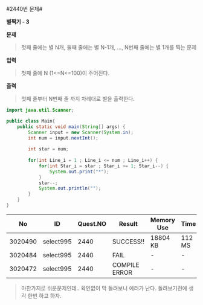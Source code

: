 #2440번 문제#

**별찍기 - 3**

**문제**
> 첫째 줄에는 별 N개, 둘째 줄에는 별 N-1개, ..., N번째 줄에는 별 1개를 찍는 문제

**입력**
> 첫째 줄에 N (1<=N<=100)이 주어진다.

**출력**
> 첫째 줄부터 N번째 줄 까지 차례대로 별을 출력한다.

``` java
import java.util.Scanner;

public class Main{
    public static void main(String[] args) {
        Scanner input = new Scanner(System.in);
        int num = input.nextInt();
        
        int star = num;
        
        for(int Line_i = 1 ; Line_i <= num ; Line_i++) {
            for(int Star_i = star ; Star_i >= 1; Star_i--) {
                System.out.print("*");
            }
            star--;
            System.out.println("");
        }
    }
}
```

| No      | ID        | Quest.NO | Result        | Memory Use | Time   | lanaguage | Code Length |
|---------|-----------|----------|---------------|------------|--------|-----------|-------------|
| 3020490 | select995 | 2440     | SUCCESS!!     | 18804 KB   | 112 MS | Java      | 477 B       |
| 3020484 | select995 | 2440     | FAIL          | -          | -      | Java      | 477 B       |
| 3020472 | select995 | 2440     | COMPILE ERROR | -          | -      | Java      | 440 B       |


> 마찬가지로 쉬운문제인데.. 확인없이 막 돌려보니 에러가 난다. 돌려보기전에 생각 한번 하고 하자.
